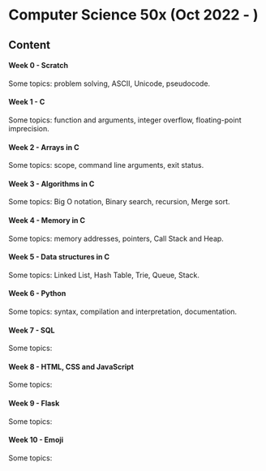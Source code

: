 # Computer Science 50x (Oct 2022 - )
## Content
#### Week 0 - Scratch
Some topics: problem solving, ASCII, Unicode, pseudocode.

#### Week 1 - C
Some topics: function and arguments, integer overflow, floating-point imprecision.

#### Week 2 - Arrays in C
Some topics: scope, command line arguments, exit status.

#### Week 3 - Algorithms in C
Some topics: Big O notation, Binary search, recursion, Merge sort.

#### Week 4 - Memory in C
Some topics: memory addresses, pointers, Call Stack and Heap.

#### Week 5 - Data structures in C
Some topics: Linked List, Hash Table, Trie, Queue, Stack.

#### Week 6 - Python
Some topics: syntax, compilation and interpretation, documentation.

#### Week 7 - SQL
Some topics:

#### Week 8 - HTML, CSS and JavaScript
Some topics:

#### Week 9 - Flask
Some topics:

#### Week 10 - Emoji
Some topics:

